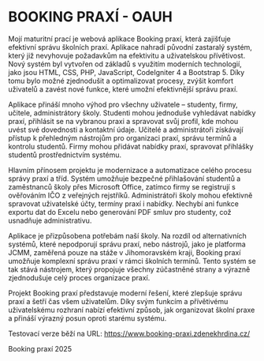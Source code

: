 # BOOKING PRAXÍ - OAUH
Mojí maturitní prací je webová aplikace Booking praxí, která zajišťuje efektivní
správu školních praxí. Aplikace nahradí původní zastaralý systém, který již nevyhovuje
požadavkům na efektivitu a uživatelskou přívětivost. Nový systém byl vytvořen od základů
s využitím moderních technologií, jako jsou HTML, CSS, PHP, JavaScript, CodeIgniter 4
a Bootstrap 5. Díky tomu bylo možné zjednodušit a optimalizovat procesy, zvýšit komfort
uživatelů a zavést nové funkce, které umožní efektivnější správu praxí.

Aplikace přináší mnoho výhod pro všechny uživatele – studenty, firmy, učitele,
administrátory školy. Studenti mohou jednoduše vyhledávat nabídky praxí, přihlásit se na
vybranou praxi a spravovat svůj profil, kde mohou uvést své dovednosti a kontaktní údaje.
Učitelé a administrátoři získávají přístup k přehledným nástrojům pro organizaci praxí,
správu termínů a kontrolu studentů. Firmy mohou přidávat nabídky praxí, spravovat
přihlášky studentů prostřednictvím systému.

Hlavním přínosem projektu je modernizace a automatizace celého procesu správy
praxí a tříd. Systém umožňuje bezpečné přihlašování studentů a zaměstnanců školy přes
Microsoft Office, zatímco firmy se registrují s ověřováním IČO z veřejných rejstříků.
Administrátoři školy mohou efektivně spravovat uživatelské účty, termíny praxí i nabídky.
Nechybí ani funkce exportu dat do Excelu nebo generování PDF smluv pro studenty, což
usnadňuje administrativu.

Aplikace je přizpůsobena potřebám naší školy. Na rozdíl od alternativních systémů,
které nepodporují správu praxí, nebo nástrojů, jako je platforma JCMM, zaměřená pouze
na stáže v Jihomoravském kraji, Booking praxí umožňuje komplexní správu praxí v rámci
školních termínů. Tento systém se tak stává nástrojem, který propojuje všechny zúčastněné
strany a výrazně zjednodušuje celý proces organizace praxí.

Projekt Booking praxí představuje moderní řešení, které zlepšuje správu praxí a
šetří čas všem uživatelům. Díky svým funkcím a přívětivému uživatelskému rozhraní
nabízí efektivní způsob, jak organizovat školní praxe a přináší výrazný posun oproti
starému systému.

Testovací verze běží na URL: https://www.booking-praxi.zdenekhrdina.cz/

Booking praxí 2025